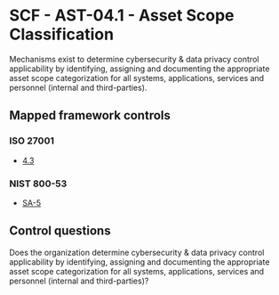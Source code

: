 # SCF - AST-04.1 - Asset Scope Classification
Mechanisms exist to determine cybersecurity & data privacy control applicability by identifying, assigning and documenting the appropriate asset scope categorization for all systems, applications, services and personnel (internal and third-parties).
## Mapped framework controls
### ISO 27001
- [4.3](../iso27001/4.md#43)
  
### NIST 800-53
- [SA-5](../nist80053/sa-5.md)
  
## Control questions
Does the organization determine cybersecurity & data privacy control applicability by identifying, assigning and documenting the appropriate asset scope categorization for all systems, applications, services and personnel (internal and third-parties)?
  